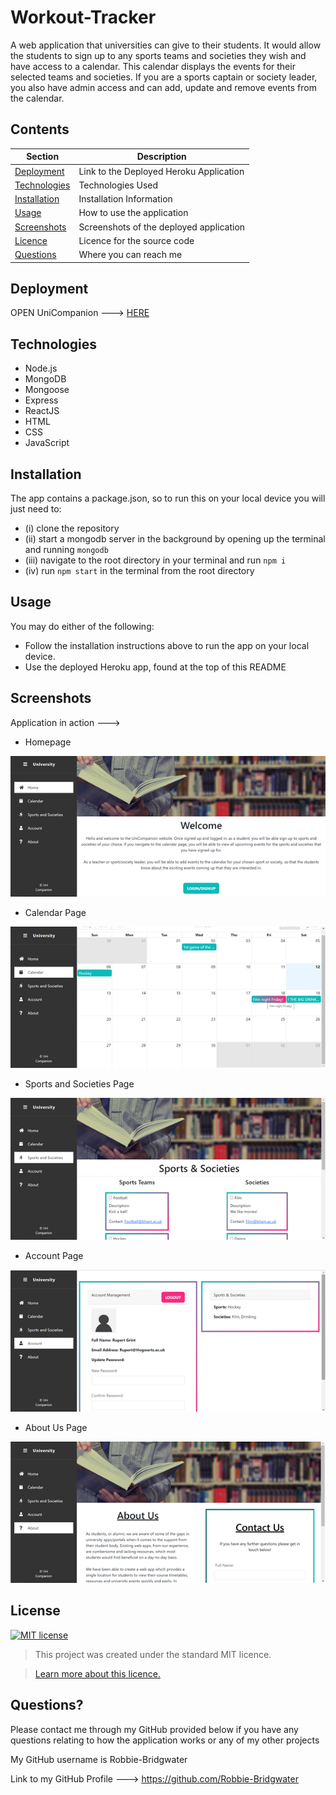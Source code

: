 # Workout-Tracker

A web application that universities can give to their students. It would allow the students to sign up to any sports teams and societies they wish and have access to a calendar. This calendar displays the events for their selected teams and societies.
If you are a sports captain or society leader, you also have admin access and can add, update and remove events from the calendar.

## Contents
Section | Description
------------ | -------------
[Deployment](#Deployment) | Link to the Deployed Heroku Application
[Technologies](#Technologies) | Technologies Used
[Installation](#Installation) | Installation Information
[Usage](#Usage) | How to use the application
[Screenshots](#Screenshots) | Screenshots of the deployed application
[Licence](#licence) | Licence for the source code
[Questions](#Questions?) | Where you can reach me

## Deployment
OPEN UniCompanion ---> [HERE](https://unicompanion.herokuapp.com/)

## Technologies

* Node.js
* MongoDB
* Mongoose
* Express
* ReactJS
* HTML
* CSS
* JavaScript

## Installation
The app contains a package.json, so to run this on your local device you will just need to:
* (i) clone the repository
* (ii) start a mongodb server in the background by opening up the terminal and running `mongodb`
* (iii) navigate to the root directory in your terminal and run `npm i` 
* (iv) run `npm start` in the terminal from the root directory

## Usage
You may do either of the following:
* Follow the installation instructions above to run the app on your local device.
* Use the deployed Heroku app, found at the top of this README

## Screenshots
Application in action --->

- Homepage

![image](client/src/assets/img/homepage.png)

- Calendar Page

![image](client/src/assets/img/calendar_page.png)

- Sports and Societies Page

![image](client/src/assets/img/sns_page.png)

- Account Page

![image](client/src/assets/img/account_page.png)

- About Us Page

![image](client/src/assets/img/about_page.png)

## License
[![MIT license](https://img.shields.io/badge/License-MIT-blue.svg)](https://lbesson.mit-license.org/)

> This project was created under the standard MIT licence.

> [Learn more about this licence.](https://lbesson.mit-license.org/)

## Questions?

Please contact me through my GitHub provided below if you have any questions relating to how the application works or any of my other projects

My GitHub username is Robbie-Bridgwater

Link to my GitHub Profile ---> https://github.com/Robbie-Bridgwater

